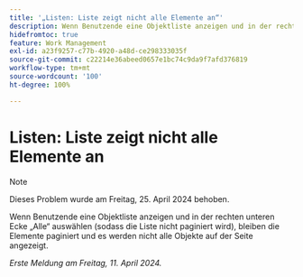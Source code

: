 ```yaml
---
title: '„Listen: Liste zeigt nicht alle Elemente an“'
description: Wenn Benutzende eine Objektliste anzeigen und in der rechten unteren Ecke „Alle“ auswählen (sodass die Liste nicht paginiert wird), bleiben die Elemente paginiert und es werden nicht alle Objekte auf der Seite angezeigt.
hidefromtoc: true
feature: Work Management
exl-id: a23f9257-c77b-4920-a48d-ce298333035f
source-git-commit: c22214e36abeed0657e1bc74c9da9f7afd376819
workflow-type: tm+mt
source-wordcount: '100'
ht-degree: 100%

---
```


# Listen: Liste zeigt nicht alle Elemente an

>[!NOTE]
>
>Dieses Problem wurde am Freitag, 25. April 2024 behoben.

Wenn Benutzende eine Objektliste anzeigen und in der rechten unteren Ecke „Alle“ auswählen (sodass die Liste nicht paginiert wird), bleiben die Elemente paginiert und es werden nicht alle Objekte auf der Seite angezeigt.

_Erste Meldung am Freitag, 11. April 2024._
